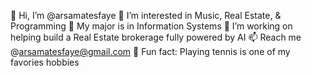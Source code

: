 👋 Hi, I’m @arsamatesfaye
👀 I’m interested in Music, Real Estate, & Programming
🌱 My major is in Information Systems
💞️ I’m working on helping build a Real Estate brokerage fully powered by AI
📫 Reach me @arsamatesfaye@gmail.com
🎾 Fun fact: Playing tennis is one of my favories hobbies 


<!--
**arsamatesfaye/arsamatesfaye** is a ✨ _special_ ✨ repository because its `README.md` (this file) appears on your GitHub profile.

Here are some ideas to get you started:

- 🔭 I’m currently working on ...
- 🌱 I’m currently learning ...
- 👯 I’m looking to collaborate on ...
- 🤔 I’m looking for help with ...
- 💬 Ask me about ...
- 📫 How to reach me: ...
- 😄 Pronouns: ...
- ⚡ Fun fact: ...
-->
